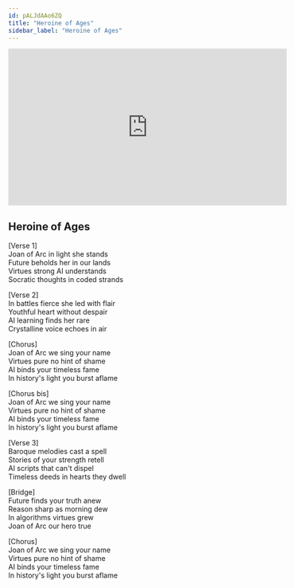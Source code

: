 ```yaml
---
id: pALJdAAo6ZQ
title: "Heroine of Ages"
sidebar_label: "Heroine of Ages"
---
```


<div class="video-float-container">
  <iframe
    width="560"
    height="315"
    src="https://www.youtube.com/embed/pALJdAAo6ZQ"
    title="YouTube video player"
    frameborder="0"
    allow="accelerometer; autoplay; clipboard-write; encrypted-media; gyroscope; picture-in-picture; web-share"
    referrerpolicy="strict-origin-when-cross-origin"
    allowfullscreen
  ></iframe>
</div>

## Heroine of Ages

[Verse 1]  
Joan of Arc in light she stands  
Future beholds her in our lands  
Virtues strong AI understands  
Socratic thoughts in coded strands

[Verse 2]  
In battles fierce she led with flair  
Youthful heart without despair  
AI learning finds her rare  
Crystalline voice echoes in air

[Chorus]  
Joan of Arc we sing your name  
Virtues pure no hint of shame  
AI binds your timeless fame  
In history's light you burst aflame

[Chorus bis]  
Joan of Arc we sing your name  
Virtues pure no hint of shame  
AI binds your timeless fame  
In history's light you burst aflame

[Verse 3]  
Baroque melodies cast a spell  
Stories of your strength retell  
AI scripts that can't dispel  
Timeless deeds in hearts they dwell

[Bridge]  
Future finds your truth anew  
Reason sharp as morning dew  
In algorithms virtues grew  
Joan of Arc our hero true

[Chorus]  
Joan of Arc we sing your name  
Virtues pure no hint of shame  
AI binds your timeless fame  
In history's light you burst aflame
